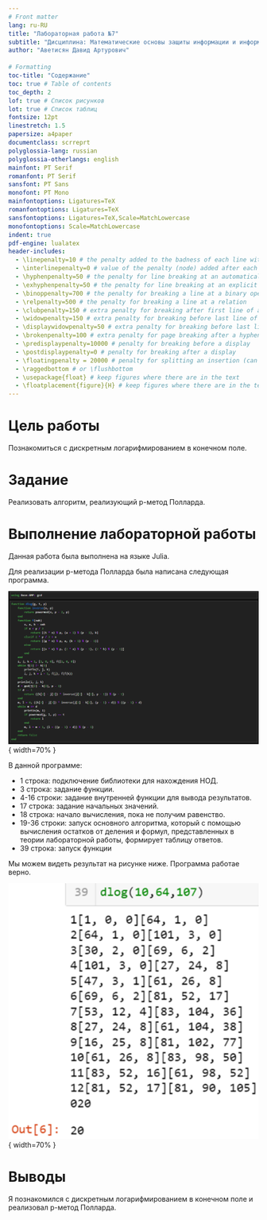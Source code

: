 ```yaml
---
# Front matter
lang: ru-RU
title: "Лабораторная работа №7"
subtitle: "Дисциплина: Математические основы защиты информации и информационной безопасности"
author: "Аветисян Давид Артурович"

# Formatting
toc-title: "Содержание"
toc: true # Table of contents
toc_depth: 2
lof: true # Список рисунков
lot: true # Список таблиц
fontsize: 12pt
linestretch: 1.5
papersize: a4paper
documentclass: scrreprt
polyglossia-lang: russian
polyglossia-otherlangs: english
mainfont: PT Serif
romanfont: PT Serif
sansfont: PT Sans
monofont: PT Mono
mainfontoptions: Ligatures=TeX
romanfontoptions: Ligatures=TeX
sansfontoptions: Ligatures=TeX,Scale=MatchLowercase
monofontoptions: Scale=MatchLowercase
indent: true
pdf-engine: lualatex
header-includes:
  - \linepenalty=10 # the penalty added to the badness of each line within a paragraph (no associated penalty node) Increasing the value makes tex try to have fewer lines in the paragraph.
  - \interlinepenalty=0 # value of the penalty (node) added after each line of a paragraph.
  - \hyphenpenalty=50 # the penalty for line breaking at an automatically inserted hyphen
  - \exhyphenpenalty=50 # the penalty for line breaking at an explicit hyphen
  - \binoppenalty=700 # the penalty for breaking a line at a binary operator
  - \relpenalty=500 # the penalty for breaking a line at a relation
  - \clubpenalty=150 # extra penalty for breaking after first line of a paragraph
  - \widowpenalty=150 # extra penalty for breaking before last line of a paragraph
  - \displaywidowpenalty=50 # extra penalty for breaking before last line before a display math
  - \brokenpenalty=100 # extra penalty for page breaking after a hyphenated line
  - \predisplaypenalty=10000 # penalty for breaking before a display
  - \postdisplaypenalty=0 # penalty for breaking after a display
  - \floatingpenalty = 20000 # penalty for splitting an insertion (can only be split footnote in standard LaTeX)
  - \raggedbottom # or \flushbottom
  - \usepackage{float} # keep figures where there are in the text
  - \floatplacement{figure}{H} # keep figures where there are in the text
---
```


# Цель работы

Познакомиться с дискретным логарифмированием в конечном поле.

# Задание

Реализовать алгоритм, реализующий p-метод Полларда.

# Выполнение лабораторной работы

Данная работа была выполнена на языке Julia.

Для реализации p-метода Полларда была написана следующая программа.

![p-метод Полларда](image07/image_01.png){ width=70% }

В данной программе: 
- 1 строка: подключение библиотеки для нахождения НОД.
- 3 строка: задание функции.
- 4-16 строки: задание внутренней функции для вывода результатов.
- 17 строка: задание начальных значений.
- 18 строка: начало вычисления, пока не получим равенство.
- 19-36 строки: запуск основного алгоритма, который с помощью вычисления остатков от деления и формул, представленных в теории лабораторной работы, формирует таблицу ответов.
- 39 строка: запуск функции

Мы можем видеть результат на рисунке ниже. Программа работае верно.

![Результат p-метода Полларда](image07/image_02.png){ width=70% }

# Выводы

Я познакомился с дискретным логарифмированием в конечном поле и реализовал p-метод Полларда.
